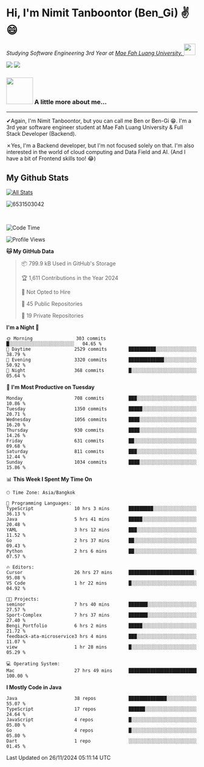# Hi, I'm Nimit Tanboontor (Ben_Gi) ✌😄
<p><em>Studying Software Engineering 3rd Year at <a href="https://en.mfu.ac.th/home.html"> Mae Fah Luang University.
</a><img src="https://media.giphy.com/media/WUlplcMpOCEmTGBtBW/giphy.gif" width="30"> </em></p>


[![](https://img.shields.io/badge/linkedin-%230077B5.svg?style=for-the-badge&logo=linkedin)]([https://www.linkedin.com/in/thanaphoom-babparn/](https://www.linkedin.com/in/nimit-tanbooutor-798139246/))
[![](https://img.shields.io/badge/Medium-12100E?style=for-the-badge&logo=medium&logoColor=white)](https://medium.com/@nimittanbooutor)

### <img src="https://media.giphy.com/media/VgCDAzcKvsR6OM0uWg/giphy.gif" width="70"> A little more about me...  

<hr> <!-- Horizontal line -->

&#10004;Again, I'm Nimit Tanboontor, but you can call me Ben or Ben-Gi 😁. I'm a 3rd year software engineer student at Mae Fah Luang University & Full Stack Developer (Backend).

&#10007;Yes, I'm a Backend developer, but I'm not focused solely on that. I'm also interested in the world of cloud computing and Data Field and AI. (And I have a bit of Frontend skills too! 😂)


## My Github Stats

[![All Stats](https://github-readme-stats.vercel.app/api?username=6531503042&show_icons=true&theme=algolia)](https://github.com/6531503042)

<p><img align="center" src="https://github-readme-streak-stats.herokuapp.com/?user=6531503042&" alt="6531503042" /></p>

<br />


<!--START_SECTION:waka-->
![Code Time](http://img.shields.io/badge/Code%20Time-228%20hrs%2014%20mins-blue)

![Profile Views](http://img.shields.io/badge/Profile%20Views-53-blue)

**🐱 My GitHub Data** 

> 📦 799.9 kB Used in GitHub's Storage 
 > 
> 🏆 1,611 Contributions in the Year 2024
 > 
> 🚫 Not Opted to Hire
 > 
> 📜 45 Public Repositories 
 > 
> 🔑 19 Private Repositories 
 > 
**I'm a Night 🦉** 

```text
🌞 Morning                303 commits         █░░░░░░░░░░░░░░░░░░░░░░░░   04.65 % 
🌆 Daytime                2529 commits        ██████████░░░░░░░░░░░░░░░   38.79 % 
🌃 Evening                3320 commits        █████████████░░░░░░░░░░░░   50.92 % 
🌙 Night                  368 commits         █░░░░░░░░░░░░░░░░░░░░░░░░   05.64 % 
```
📅 **I'm Most Productive on Tuesday** 

```text
Monday                   708 commits         ███░░░░░░░░░░░░░░░░░░░░░░   10.86 % 
Tuesday                  1350 commits        █████░░░░░░░░░░░░░░░░░░░░   20.71 % 
Wednesday                1056 commits        ████░░░░░░░░░░░░░░░░░░░░░   16.20 % 
Thursday                 930 commits         ████░░░░░░░░░░░░░░░░░░░░░   14.26 % 
Friday                   631 commits         ██░░░░░░░░░░░░░░░░░░░░░░░   09.68 % 
Saturday                 811 commits         ███░░░░░░░░░░░░░░░░░░░░░░   12.44 % 
Sunday                   1034 commits        ████░░░░░░░░░░░░░░░░░░░░░   15.86 % 
```


📊 **This Week I Spent My Time On** 

```text
🕑︎ Time Zone: Asia/Bangkok

💬 Programming Languages: 
TypeScript               10 hrs 3 mins       █████████░░░░░░░░░░░░░░░░   36.13 % 
Java                     5 hrs 41 mins       █████░░░░░░░░░░░░░░░░░░░░   20.48 % 
YAML                     3 hrs 12 mins       ███░░░░░░░░░░░░░░░░░░░░░░   11.52 % 
Go                       2 hrs 37 mins       ██░░░░░░░░░░░░░░░░░░░░░░░   09.43 % 
Python                   2 hrs 6 mins        ██░░░░░░░░░░░░░░░░░░░░░░░   07.57 % 

🔥 Editors: 
Cursor                   26 hrs 27 mins      ████████████████████████░   95.08 % 
VS Code                  1 hr 22 mins        █░░░░░░░░░░░░░░░░░░░░░░░░   04.92 % 

🐱‍💻 Projects: 
seminor                  7 hrs 40 mins       ███████░░░░░░░░░░░░░░░░░░   27.57 % 
Sport-Complex            7 hrs 37 mins       ███████░░░░░░░░░░░░░░░░░░   27.40 % 
Bengi_Portfolio          6 hrs 2 mins        █████░░░░░░░░░░░░░░░░░░░░   21.72 % 
feedback-ata-microservice3 hrs 4 mins        ███░░░░░░░░░░░░░░░░░░░░░░   11.07 % 
view                     1 hr 28 mins        █░░░░░░░░░░░░░░░░░░░░░░░░   05.29 % 

💻 Operating System: 
Mac                      27 hrs 49 mins      █████████████████████████   100.00 % 
```

**I Mostly Code in Java** 

```text
Java                     38 repos            ██████████████░░░░░░░░░░░   55.07 % 
TypeScript               17 repos            ██████░░░░░░░░░░░░░░░░░░░   24.64 % 
JavaScript               4 repos             █░░░░░░░░░░░░░░░░░░░░░░░░   05.80 % 
Go                       4 repos             █░░░░░░░░░░░░░░░░░░░░░░░░   05.80 % 
Dart                     1 repo              ░░░░░░░░░░░░░░░░░░░░░░░░░   01.45 % 
```




 Last Updated on 26/11/2024 05:11:14 UTC
<!--END_SECTION:waka-->
